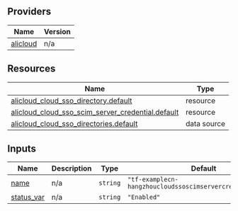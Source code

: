 <!-- BEGIN_TF_DOCS -->
## Providers

| Name | Version |
|------|---------|
| <a name="provider_alicloud"></a> [alicloud](#provider\_alicloud) | n/a |

## Resources

| Name | Type |
|------|------|
| [alicloud_cloud_sso_directory.default](https://registry.terraform.io/providers/hashicorp/alicloud/latest/docs/resources/cloud_sso_directory) | resource |
| [alicloud_cloud_sso_scim_server_credential.default](https://registry.terraform.io/providers/hashicorp/alicloud/latest/docs/resources/cloud_sso_scim_server_credential) | resource |
| [alicloud_cloud_sso_directories.default](https://registry.terraform.io/providers/hashicorp/alicloud/latest/docs/data-sources/cloud_sso_directories) | data source |

## Inputs

| Name | Description | Type | Default | Required |
|------|-------------|------|---------|:--------:|
| <a name="input_name"></a> [name](#input\_name) | n/a | `string` | `"tf-examplecn-hangzhoucloudssoscimservercredential13404"` | no |
| <a name="input_status_var"></a> [status\_var](#input\_status\_var) | n/a | `string` | `"Enabled"` | no |
<!-- END_TF_DOCS -->    